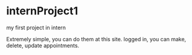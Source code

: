 # internProject1
my first project in intern



Extremely simple, you can do them at this site. logged in, you can make, delete, update appointments.

